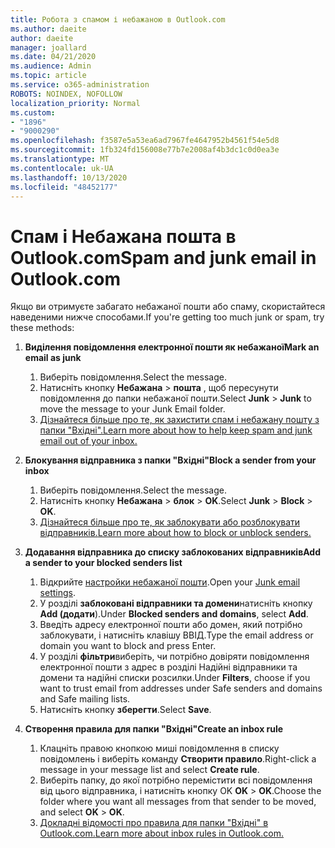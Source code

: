 ```yaml
---
title: Робота з спамом і небажаною в Outlook.com
ms.author: daeite
author: daeite
manager: joallard
ms.date: 04/21/2020
ms.audience: Admin
ms.topic: article
ms.service: o365-administration
ROBOTS: NOINDEX, NOFOLLOW
localization_priority: Normal
ms.custom:
- "1896"
- "9000290"
ms.openlocfilehash: f3587e5a53ea6ad7967fe4647952b4561f54e5d8
ms.sourcegitcommit: 1fb324fd156008e77b7e2008af4b3dc1c0d0ea3e
ms.translationtype: MT
ms.contentlocale: uk-UA
ms.lasthandoff: 10/13/2020
ms.locfileid: "48452177"
---
```

# <a name="spam-and-junk-email-in-outlookcom"></a><span data-ttu-id="0ec95-102">Спам і Небажана пошта в Outlook.com</span><span class="sxs-lookup"><span data-stu-id="0ec95-102">Spam and junk email in Outlook.com</span></span>

<span data-ttu-id="0ec95-103">Якщо ви отримуєте забагато небажаної пошти або спаму, скористайтеся наведеними нижче способами.</span><span class="sxs-lookup"><span data-stu-id="0ec95-103">If you're getting too much junk or spam, try these methods:</span></span>

1. <span data-ttu-id="0ec95-104">**Виділення повідомлення електронної пошти як небажаної**</span><span class="sxs-lookup"><span data-stu-id="0ec95-104">**Mark an email as junk**</span></span>
    1. <span data-ttu-id="0ec95-105">Виберіть повідомлення.</span><span class="sxs-lookup"><span data-stu-id="0ec95-105">Select the message.</span></span>
    1. <span data-ttu-id="0ec95-106">Натисніть кнопку **Небажана**  >  **пошта** , щоб пересунути повідомлення до папки небажаної пошти.</span><span class="sxs-lookup"><span data-stu-id="0ec95-106">Select **Junk** > **Junk** to move the message to your Junk Email folder.</span></span>
    1. [<span data-ttu-id="0ec95-107">Дізнайтеся більше про те, як захистити спам і небажану пошту з папки "Вхідні".</span><span class="sxs-lookup"><span data-stu-id="0ec95-107">Learn more about how to help keep spam and junk email out of your inbox.</span></span>](https://support.office.com/article/a3ece97b-82f8-4a5e-9ac3-e92fa6427ae4?wt.mc_id=Office_Outlook_com_Alchemy)

1. <span data-ttu-id="0ec95-108">**Блокування відправника з папки "Вхідні"**</span><span class="sxs-lookup"><span data-stu-id="0ec95-108">**Block a sender from your inbox**</span></span>
    1. <span data-ttu-id="0ec95-109">Виберіть повідомлення.</span><span class="sxs-lookup"><span data-stu-id="0ec95-109">Select the message.</span></span>
    1. <span data-ttu-id="0ec95-110">Натисніть кнопку **Небажана**  >  **блок**  >  **OK**.</span><span class="sxs-lookup"><span data-stu-id="0ec95-110">Select **Junk** > **Block** > **OK**.</span></span>
    1. [<span data-ttu-id="0ec95-111">Дізнайтеся більше про те, як заблокувати або розблокувати відправників.</span><span class="sxs-lookup"><span data-stu-id="0ec95-111">Learn more about how to block or unblock senders.</span></span>](https://support.office.com/article/afba1c94-77bb-4f50-8b85-057cf52f4d5e?wt.mc_id=Office_Outlook_com_Alchemy)

1. <span data-ttu-id="0ec95-112">**Додавання відправника до списку заблокованих відправників**</span><span class="sxs-lookup"><span data-stu-id="0ec95-112">**Add a sender to your blocked senders list**</span></span>
    1. <span data-ttu-id="0ec95-113">Відкрийте [настройки небажаної пошти](https://outlook.live.com/mail/options/mail/junkEmail/blockedSendersAndDomainsV2).</span><span class="sxs-lookup"><span data-stu-id="0ec95-113">Open your [Junk email settings](https://outlook.live.com/mail/options/mail/junkEmail/blockedSendersAndDomainsV2).</span></span>
    1. <span data-ttu-id="0ec95-114">У розділі **заблоковані відправники та домени**натисніть кнопку **Add (додати**).</span><span class="sxs-lookup"><span data-stu-id="0ec95-114">Under **Blocked senders and domains**, select **Add**.</span></span>
    1. <span data-ttu-id="0ec95-115">Введіть адресу електронної пошти або домен, який потрібно заблокувати, і натисніть клавішу ВВІД.</span><span class="sxs-lookup"><span data-stu-id="0ec95-115">Type the email address or domain you want to block and press Enter.</span></span>
    1. <span data-ttu-id="0ec95-116">У розділі **фільтри**виберіть, чи потрібно довіряти повідомлення електронної пошти з адрес в розділі Надійні відправники та домени та надійні списки розсилки.</span><span class="sxs-lookup"><span data-stu-id="0ec95-116">Under **Filters**, choose if you want to trust email from addresses under Safe senders and domains and Safe mailing lists.</span></span>
    1. <span data-ttu-id="0ec95-117">Натисніть кнопку **зберегти**.</span><span class="sxs-lookup"><span data-stu-id="0ec95-117">Select **Save**.</span></span>

1. <span data-ttu-id="0ec95-118">**Створення правила для папки "Вхідні"**</span><span class="sxs-lookup"><span data-stu-id="0ec95-118">**Create an inbox rule**</span></span>
    1. <span data-ttu-id="0ec95-119">Клацніть правою кнопкою миші повідомлення в списку повідомлень і виберіть команду **Створити правило**.</span><span class="sxs-lookup"><span data-stu-id="0ec95-119">Right-click a message in your message list and select **Create rule**.</span></span>
    1. <span data-ttu-id="0ec95-120">Виберіть папку, до якої потрібно перемістити всі повідомлення від цього відправника, і натисніть кнопку OK **OK**  >  **OK**.</span><span class="sxs-lookup"><span data-stu-id="0ec95-120">Choose the folder where you want all messages from that sender to be moved, and select **OK** > **OK**.</span></span>
    1. [<span data-ttu-id="0ec95-121">Докладні відомості про правила для папки "Вхідні" в Outlook.com.</span><span class="sxs-lookup"><span data-stu-id="0ec95-121">Learn more about inbox rules in Outlook.com.</span></span>](https://support.office.com/article/4b094371-a5d7-49bd-8b1b-4e4896a7cc5d?wt.mc_id=Office_Outlook_com_Alchemy)
